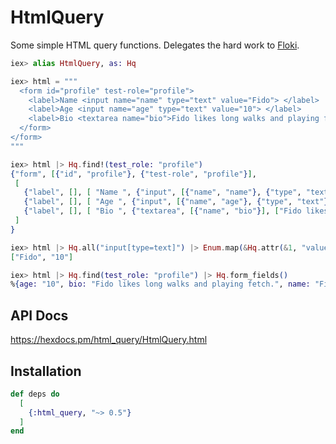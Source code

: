 # HtmlQuery

Some simple HTML query functions.
Delegates the hard work to [Floki](https://hex.pm/packages/floki).

```elixir
iex> alias HtmlQuery, as: Hq

iex> html = """
  <form id="profile" test-role="profile">
    <label>Name <input name="name" type="text" value="Fido"> </label>
    <label>Age <input name="age" type="text" value="10"> </label>
    <label>Bio <textarea name="bio">Fido likes long walks and playing fetch.</textarea> </label>
  </form>
</form>
"""

iex> html |> Hq.find!(test_role: "profile")
{"form", [{"id", "profile"}, {"test-role", "profile"}],
 [
   {"label", [], [ "Name ", {"input", [{"name", "name"}, {"type", "text"}, {"value", "Fido"}], []} ]},
   {"label", [], [ "Age ", {"input", [{"name", "age"}, {"type", "text"}, {"value", "10"}], []} ]},
   {"label", [], [ "Bio ", {"textarea", [{"name", "bio"}], ["Fido likes long walks and playing fetch."]} ]}
 ]
}

iex> html |> Hq.all("input[type=text]") |> Enum.map(&Hq.attr(&1, "value"))
["Fido", "10"]

iex> html |> Hq.find(test_role: "profile") |> Hq.form_fields()
%{age: "10", bio: "Fido likes long walks and playing fetch.", name: "Fido"}
```

## API Docs

<https://hexdocs.pm/html_query/HtmlQuery.html>

## Installation

```elixir
def deps do
  [
    {:html_query, "~> 0.5"}
  ]
end
```

